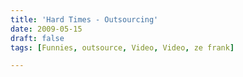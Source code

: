 ```yaml
---
title: 'Hard Times - Outsourcing'
date: 2009-05-15
draft: false
tags: [Funnies, outsource, Video, Video, ze frank]

---
```


